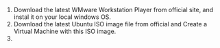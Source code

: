 1. Download the latest WMware Workstation Player from official site, and instal it on your local windows OS.
2. Download the latest Ubuntu ISO image file from official and Create a Virtual Machine with this ISO image.
3.

